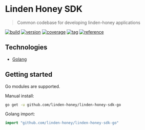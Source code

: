 # Linden Honey SDK

> Common codebase for developing linden-honey applications

[![build](https://img.shields.io/github/workflow/status/linden-honey/linden-honey-sdk-go/CI)](https://github.com/linden-honey/linden-honey-sdk-go/actions?query=workflow%3ACI)
[![version](https://img.shields.io/github/go-mod/go-version/linden-honey/linden-honey-sdk-go)](https://go.dev/)
[![coverage](https://img.shields.io/codecov/c/github/linden-honey/linden-honey-sdk-go)](https://codecov.io/github/linden-honey/linden-honey-sdk-go)
[![tag](https://img.shields.io/github/tag/linden-honey/linden-honey-sdk-go.svg)](https://github.com/linden-honey/linden-honey-sdk-go/tags)
[![reference](https://pkg.go.dev/badge/github.com/linden-honey/linden-honey-sdk-go.svg)](https://pkg.go.dev/github.com/linden-honey/linden-honey-sdk-go)

## Technologies

- [Golang](https://go.dev/)

## Getting started

Go modules are supported.  

Manual install:

```bash
go get -u github.com/linden-honey/linden-honey-sdk-go
```

Golang import:

```go
import "github.com/linden-honey/linden-honey-sdk-go"
```
